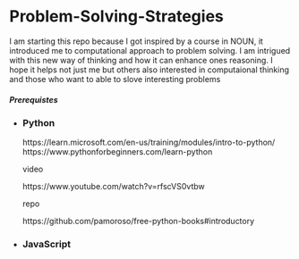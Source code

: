 # Problem-Solving-Strategies

<article>
 <p>
   I am starting this repo because I got inspired by a course in NOUN, it introduced me to computational approach to problem solving. I am intrigued with this new way of thinking and how it can enhance ones reasoning.
   I hope it helps not just me but others also interested in computaional thinking and those who want to able to slove 
   interesting problems
 </p>  
</article>
<h5>Prerequistes</h5>
<ul>
  <li><h3>Python</h3></li>
<a href="https://developers.google.com/edu/python)https://developers.google.com/edu/python"></a>
https://learn.microsoft.com/en-us/training/modules/intro-to-python/
https://www.pythonforbeginners.com/learn-python
 <p>video</p>
 https://www.youtube.com/watch?v=rfscVS0vtbw
 <p>repo</p>
 https://github.com/pamoroso/free-python-books#introductory
 <li><h3>JavaScript</h3</li>

</ul>
